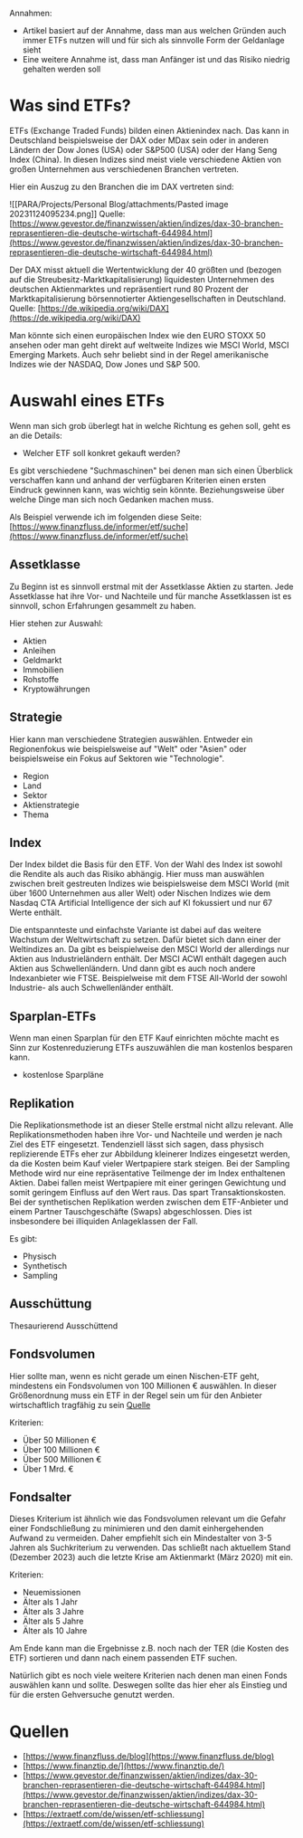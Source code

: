 Annahmen:
- Artikel basiert auf der Annahme, dass man aus welchen Gründen auch immer ETFs nutzen will und für sich als sinnvolle Form der Geldanlage sieht
- Eine weitere Annahme ist, dass man Anfänger ist und das Risiko niedrig gehalten werden soll

# Was sind ETFs?
ETFs (Exchange Traded Funds) bilden einen Aktienindex nach. Das kann in Deutschland beispielsweise der DAX oder MDax sein oder in anderen Ländern der Dow Jones (USA) oder S&P500 (USA) oder der Hang Seng Index (China). In diesen Indizes sind meist viele verschiedene Aktien von großen Unternehmen aus verschiedenen Branchen vertreten.

Hier ein Auszug zu den Branchen die im DAX vertreten sind:

![[PARA/Projects/Personal Blog/attachments/Pasted image 20231124095234.png]]
Quelle: [https://www.gevestor.de/finanzwissen/aktien/indizes/dax-30-branchen-reprasentieren-die-deutsche-wirtschaft-644984.html](https://www.gevestor.de/finanzwissen/aktien/indizes/dax-30-branchen-reprasentieren-die-deutsche-wirtschaft-644984.html)

Der DAX misst aktuell die Wertentwicklung der 40 größten und (bezogen auf die Streubesitz-Marktkapitalisierung) liquidesten Unternehmen des deutschen Aktienmarktes und repräsentiert rund 80 Prozent der Marktkapitalisierung börsennotierter Aktiengesellschaften in Deutschland.
Quelle: [https://de.wikipedia.org/wiki/DAX](https://de.wikipedia.org/wiki/DAX)

Man könnte sich einen europäischen Index wie den EURO STOXX 50 ansehen oder man geht direkt auf weltweite Indizes wie MSCI World, MSCI Emerging Markets. Auch sehr beliebt sind in der Regel amerikanische Indizes wie der NASDAQ, Dow Jones und S&P 500.

# Auswahl eines ETFs

Wenn man sich grob überlegt hat in welche Richtung es gehen soll, geht es an die Details: 
- Welcher ETF soll konkret gekauft werden?

Es gibt verschiedene "Suchmaschinen" bei denen man sich einen Überblick verschaffen kann und anhand der verfügbaren Kriterien einen ersten Eindruck gewinnen kann, was wichtig sein könnte. Beziehungsweise über welche Dinge man sich noch Gedanken machen muss.

Als Beispiel verwende ich im folgenden diese Seite: [https://www.finanzfluss.de/informer/etf/suche](https://www.finanzfluss.de/informer/etf/suche)

## Assetklasse

Zu Beginn ist es sinnvoll erstmal mit der Assetklasse Aktien zu starten. Jede Assetklasse hat ihre Vor- und Nachteile und für manche Assetklassen ist es sinnvoll, schon Erfahrungen gesammelt zu haben.

Hier stehen zur Auswahl:
- Aktien
- Anleihen
- Geldmarkt
- Immobilien
- Rohstoffe
- Kryptowährungen

## Strategie

Hier kann man verschiedene Strategien auswählen. Entweder ein Regionenfokus wie beispielsweise auf "Welt" oder "Asien" oder beispielsweise ein Fokus auf Sektoren wie "Technologie".

- Region
- Land
- Sektor
- Aktienstrategie
- Thema

## Index

Der Index bildet die Basis für den ETF. Von der Wahl des Index ist sowohl die Rendite als auch das Risiko abhängig.
Hier muss man auswählen zwischen breit gestreuten Indizes wie beispielsweise dem MSCI World  (mit über 1600 Unternehmen aus aller Welt) oder Nischen Indizes wie dem Nasdaq CTA Artificial Intelligence der sich auf KI fokussiert und nur 67 Werte enthält.

Die entspannteste und einfachste Variante ist dabei auf das weitere Wachstum der Weltwirtschaft zu setzen. Dafür bietet sich dann einer der Weltindizes an.
Da gibt es beispielweise den MSCI World der allerdings nur Aktien aus Industrieländern enthält. Der MSCI ACWI enthält dagegen auch Aktien aus Schwellenländern.
Und dann gibt es auch noch andere Indexanbieter wie FTSE. Beispielweise mit dem FTSE All-World der sowohl Industrie- als auch Schwellenländer enthält.

## Sparplan-ETFs

Wenn man einen Sparplan für den ETF Kauf einrichten möchte macht es Sinn zur Kostenreduzierung ETFs auszuwählen die man kostenlos besparen kann.

- kostenlose Sparpläne

## Replikation

Die Replikationsmethode ist an dieser Stelle erstmal nicht allzu relevant. Alle Replikationsmethoden haben ihre Vor- und Nachteile und werden je nach Ziel des ETF eingesetzt. Tendenziell lässt sich sagen, dass physisch replizierende ETFs eher zur Abbildung kleinerer Indizes eingesetzt werden, da die Kosten beim Kauf vieler Wertpapiere stark steigen.
Bei der Sampling Methode wird nur eine repräsentative Teilmenge der im Index enthaltenen Aktien. Dabei fallen meist Wertpapiere mit einer geringen Gewichtung und somit geringem Einfluss auf den Wert raus. Das spart Transaktionskosten.
Bei der synthetischen Replikation werden zwischen dem ETF-Anbieter und einem Partner Tauschgeschäfte (Swaps) abgeschlossen. Dies ist insbesondere bei illiquiden Anlageklassen der Fall.

Es gibt:
- Physisch
- Synthetisch
- Sampling

## Ausschüttung

Thesaurierend
Ausschüttend

## Fondsvolumen

Hier sollte man, wenn es nicht gerade um einen Nischen-ETF geht, mindestens ein Fondsvolumen von 100 Millionen € auswählen.
In dieser Größenordnung muss ein ETF in der Regel sein um für den Anbieter wirtschaftlich tragfähig zu sein [Quelle](https://extraetf.com/de/wissen/etf-schliessung)

Kriterien:
- Über 50 Millionen €
- Über 100 Millionen €
- Über 500 Millionen €
- Über 1 Mrd. €

## Fondsalter

Dieses Kriterium ist ähnlich wie das Fondsvolumen relevant um die Gefahr einer Fondschließung zu minimieren und den damit einhergehenden Aufwand zu vermeiden.
Daher empfiehlt sich ein Mindestalter von 3-5 Jahren als Suchkriterium zu verwenden. Das schließt nach aktuellem Stand (Dezember 2023) auch die letzte Krise am Aktienmarkt (März 2020) mit ein. 

Kriterien:
- Neuemissionen
- Älter als 1 Jahr
- Älter als 3 Jahre
- Älter als 5 Jahre
- Älter als 10 Jahre

Am Ende kann man die Ergebnisse z.B. noch nach der TER (die Kosten des ETF) sortieren und dann nach einem passenden ETF suchen.


Natürlich gibt es noch viele weitere Kriterien nach denen man einen Fonds auswählen kann und sollte. Deswegen sollte das hier eher als Einstieg und für die ersten Gehversuche genutzt werden.

# Quellen
- [https://www.finanzfluss.de/blog](https://www.finanzfluss.de/blog)
- [https://www.finanztip.de/](https://www.finanztip.de/)
- [https://www.gevestor.de/finanzwissen/aktien/indizes/dax-30-branchen-reprasentieren-die-deutsche-wirtschaft-644984.html](https://www.gevestor.de/finanzwissen/aktien/indizes/dax-30-branchen-reprasentieren-die-deutsche-wirtschaft-644984.html)
- [https://extraetf.com/de/wissen/etf-schliessung](https://extraetf.com/de/wissen/etf-schliessung)